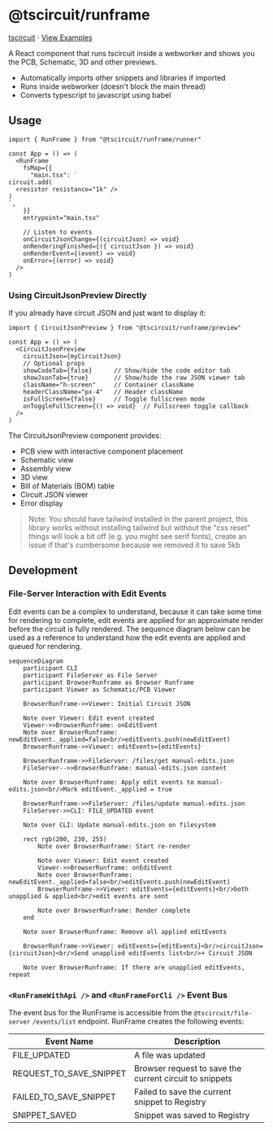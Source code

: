 # @tscircuit/runframe

[tscircuit](https://github.com/tscircuit/tscircuit) ⋅ [View Examples](https://runframe.vercel.app)

A React component that runs tscircuit inside a webworker and shows you the PCB,
Schematic, 3D and other previews.

- Automatically imports other snippets and libraries if imported
- Runs inside webworker (doesn't block the main thread)
- Converts typescript to javascript using babel

## Usage

```tsx
import { RunFrame } from "@tscircuit/runframe/runner"

const App = () => (
  <RunFrame
    fsMap={{
      "main.tsx": `
circuit.add(
  <resistor resistance="1k" />
)
`,
    }}
    entrypoint="main.tsx"

    // Listen to events
    onCircuitJsonChange={(circuitJson) => void}
    onRenderingFinished={({ circuitJson }) => void}
    onRenderEvent={(event) => void}
    onError={(error) => void}
  />
)
```

### Using CircuitJsonPreview Directly

If you already have circuit JSON and just want to display it:

```tsx
import { CircuitJsonPreview } from "@tscircuit/runframe/preview"

const App = () => (
  <CircuitJsonPreview
    circuitJson={myCircuitJson}
    // Optional props
    showCodeTab={false}      // Show/hide the code editor tab
    showJsonTab={true}       // Show/hide the raw JSON viewer tab
    className="h-screen"     // Container className
    headerClassName="px-4"   // Header className
    isFullScreen={false}     // Toggle fullscreen mode
    onToggleFullScreen={() => void}  // Fullscreen toggle callback
  />
)
```

The CircuitJsonPreview component provides:

- PCB view with interactive component placement
- Schematic view
- Assembly view
- 3D view
- Bill of Materials (BOM) table
- Circuit JSON viewer
- Error display

> Note: You should have tailwind installed in the parent project, this library
> works without installing tailwind but without the "css reset" things will look
> a bit off (e.g. you might see serif fonts), create an issue if that's
> cumbersome because we removed it to save 5kb

## Development

### File-Server Interaction with Edit Events

Edit events can be a complex to understand, because it can take some
time for rendering to complete, edit events are applied for an
approximate render before the circuit is fully rendered. The sequence
diagram below can be used as a reference to understand how the edit events
are applied and queued for rendering.

```mermaid
sequenceDiagram
    participant CLI
    participant FileServer as File Server
    participant BrowserRunframe as Browser Runframe
    participant Viewer as Schematic/PCB Viewer

    BrowserRunframe->>Viewer: Initial Circuit JSON

    Note over Viewer: Edit event created
    Viewer->>BrowserRunframe: onEditEvent
    Note over BrowserRunframe: newEditEvent._applied=false<br/>editEvents.push(newEditEvent)
    BrowserRunframe->>Viewer: editEvents={editEvents}

    BrowserRunframe->>FileServer: /files/get manual-edits.json
    FileServer-->>BrowserRunframe: manual-edits.json content

    Note over BrowserRunframe: Apply edit events to manual-edits.json<br/>Mark editEvent._applied = true

    BrowserRunframe->>FileServer: /files/update manual-edits.json
    FileServer->>CLI: FILE_UPDATED event

    Note over CLI: Update manual-edits.json on filesystem

    rect rgb(200, 230, 255)
        Note over BrowserRunframe: Start re-render

        Note over Viewer: Edit event created
        Viewer->>BrowserRunframe: onEditEvent
        Note over BrowserRunframe: newEditEvent._applied=false<br/>editEvents.push(newEditEvent)
        BrowserRunframe->>Viewer: editEvents={editEvents}<br/>both unapplied & applied<br/>edit events are sent

        Note over BrowserRunframe: Render complete
    end

    Note over BrowserRunframe: Remove all applied editEvents

    BrowserRunframe->>Viewer: editEvents={editEvents}<br/>circuitJson={circuitJson}<br/>Send unapplied editEvents list<br/>+ Circuit JSON

    Note over BrowserRunframe: If there are unapplied editEvents, repeat
```

### `<RunFrameWithApi />` and `<RunFrameForCli />` Event Bus

The event bus for the RunFrame is accessible from the `@tscircuit/file-server`
`/events/list` endpoint. RunFrame creates the following events:

| Event Name              | Description                                             |
| ----------------------- | ------------------------------------------------------- |
| FILE_UPDATED            | A file was updated                                      |
| REQUEST_TO_SAVE_SNIPPET | Browser request to save the current circuit to snippets |
| FAILED_TO_SAVE_SNIPPET  | Failed to save the current snippet to Registry          |
| SNIPPET_SAVED           | Snippet was saved to Registry                           |
